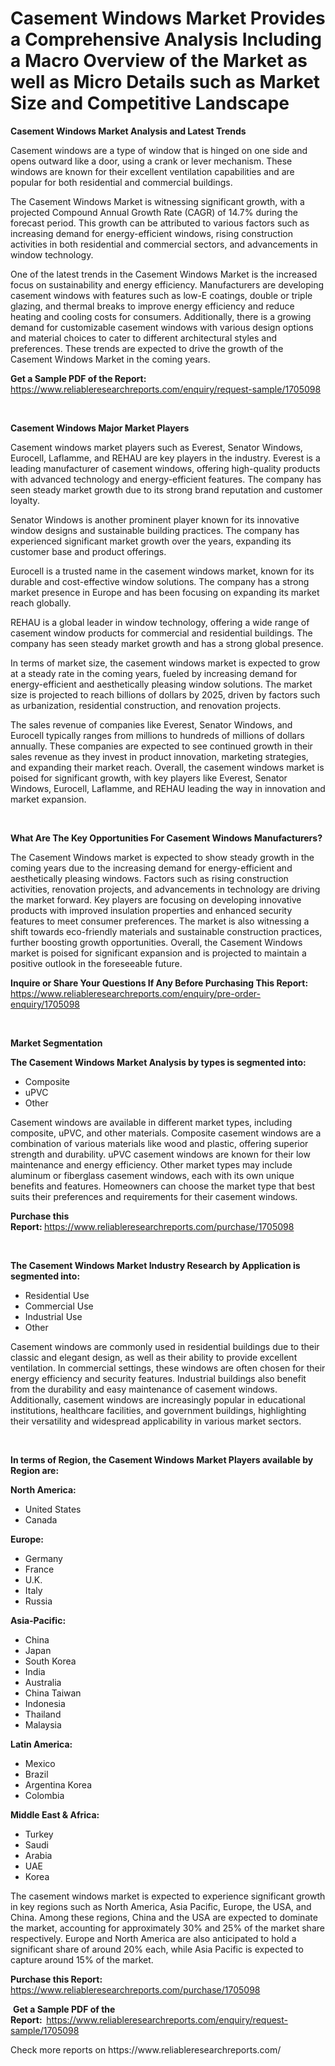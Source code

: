 <p><h1>Casement Windows Market Provides a Comprehensive Analysis Including a Macro Overview of the Market as well as Micro Details such as Market Size and Competitive Landscape</h1></p><p><strong>Casement Windows Market Analysis and Latest Trends</strong></p>
<p><p>Casement windows are a type of window that is hinged on one side and opens outward like a door, using a crank or lever mechanism. These windows are known for their excellent ventilation capabilities and are popular for both residential and commercial buildings.</p><p>The Casement Windows Market is witnessing significant growth, with a projected Compound Annual Growth Rate (CAGR) of 14.7% during the forecast period. This growth can be attributed to various factors such as increasing demand for energy-efficient windows, rising construction activities in both residential and commercial sectors, and advancements in window technology.</p><p>One of the latest trends in the Casement Windows Market is the increased focus on sustainability and energy efficiency. Manufacturers are developing casement windows with features such as low-E coatings, double or triple glazing, and thermal breaks to improve energy efficiency and reduce heating and cooling costs for consumers. Additionally, there is a growing demand for customizable casement windows with various design options and material choices to cater to different architectural styles and preferences. These trends are expected to drive the growth of the Casement Windows Market in the coming years.</p></p>
<p><strong>Get a Sample PDF of the Report:&nbsp;</strong> <a href="https://www.reliableresearchreports.com/enquiry/request-sample/1705098">https://www.reliableresearchreports.com/enquiry/request-sample/1705098</a></p>
<p>&nbsp;</p>
<p><strong>Casement Windows Major Market Players</strong></p>
<p><p>Casement windows market players such as Everest, Senator Windows, Eurocell, Laflamme, and REHAU are key players in the industry. Everest is a leading manufacturer of casement windows, offering high-quality products with advanced technology and energy-efficient features. The company has seen steady market growth due to its strong brand reputation and customer loyalty. </p><p>Senator Windows is another prominent player known for its innovative window designs and sustainable building practices. The company has experienced significant market growth over the years, expanding its customer base and product offerings.</p><p>Eurocell is a trusted name in the casement windows market, known for its durable and cost-effective window solutions. The company has a strong market presence in Europe and has been focusing on expanding its market reach globally.</p><p>REHAU is a global leader in window technology, offering a wide range of casement window products for commercial and residential buildings. The company has seen steady market growth and has a strong global presence.</p><p>In terms of market size, the casement windows market is expected to grow at a steady rate in the coming years, fueled by increasing demand for energy-efficient and aesthetically pleasing window solutions. The market size is projected to reach billions of dollars by 2025, driven by factors such as urbanization, residential construction, and renovation projects.</p><p>The sales revenue of companies like Everest, Senator Windows, and Eurocell typically ranges from millions to hundreds of millions of dollars annually. These companies are expected to see continued growth in their sales revenue as they invest in product innovation, marketing strategies, and expanding their market reach. Overall, the casement windows market is poised for significant growth, with key players like Everest, Senator Windows, Eurocell, Laflamme, and REHAU leading the way in innovation and market expansion.</p></p>
<p>&nbsp;</p>
<p><strong>What Are The Key Opportunities For Casement Windows Manufacturers?</strong></p>
<p><p>The Casement Windows market is expected to show steady growth in the coming years due to the increasing demand for energy-efficient and aesthetically pleasing windows. Factors such as rising construction activities, renovation projects, and advancements in technology are driving the market forward. Key players are focusing on developing innovative products with improved insulation properties and enhanced security features to meet consumer preferences. The market is also witnessing a shift towards eco-friendly materials and sustainable construction practices, further boosting growth opportunities. Overall, the Casement Windows market is poised for significant expansion and is projected to maintain a positive outlook in the foreseeable future.</p></p>
<p><strong>Inquire or Share Your Questions If Any Before Purchasing This Report:</strong> <a href="https://www.reliableresearchreports.com/enquiry/pre-order-enquiry/1705098">https://www.reliableresearchreports.com/enquiry/pre-order-enquiry/1705098</a></p>
<p>&nbsp;</p>
<p><strong>Market Segmentation</strong></p>
<p><strong>The Casement Windows Market Analysis by types is segmented into:</strong></p>
<p><ul><li>Composite</li><li>uPVC</li><li>Other</li></ul></p>
<p><p>Casement windows are available in different market types, including composite, uPVC, and other materials. Composite casement windows are a combination of various materials like wood and plastic, offering superior strength and durability. uPVC casement windows are known for their low maintenance and energy efficiency. Other market types may include aluminum or fiberglass casement windows, each with its own unique benefits and features. Homeowners can choose the market type that best suits their preferences and requirements for their casement windows.</p></p>
<p><strong>Purchase this Report:&nbsp;</strong><a href="https://www.reliableresearchreports.com/purchase/1705098">https://www.reliableresearchreports.com/purchase/1705098</a></p>
<p>&nbsp;</p>
<p><strong>The Casement Windows Market Industry Research by Application is segmented into:</strong></p>
<p><ul><li>Residential Use</li><li>Commercial Use</li><li>Industrial Use</li><li>Other</li></ul></p>
<p><p>Casement windows are commonly used in residential buildings due to their classic and elegant design, as well as their ability to provide excellent ventilation. In commercial settings, these windows are often chosen for their energy efficiency and security features. Industrial buildings also benefit from the durability and easy maintenance of casement windows. Additionally, casement windows are increasingly popular in educational institutions, healthcare facilities, and government buildings, highlighting their versatility and widespread applicability in various market sectors.</p></p>
<p>&nbsp;</p>
<p><strong>In terms of Region, the Casement Windows Market Players available by Region are:</strong></p>
<p>
    <p> <strong> North America: </strong>
        <ul>
            <li>United States</li>
            <li>Canada</li>
        </ul>
        </p> 
    <p> <strong> Europe: </strong>
        <ul>
            <li>Germany</li>
            <li>France</li>
            <li>U.K.</li>
            <li>Italy</li>
            <li>Russia</li>
        </ul>
        </p> 
    <p> <strong> Asia-Pacific: </strong>
        <ul>
            <li>China</li>
            <li>Japan</li>
            <li>South Korea</li>
            <li>India</li>
            <li>Australia</li>
            <li>China Taiwan</li>
            <li>Indonesia</li>
            <li>Thailand</li>
            <li>Malaysia</li>
        </ul>
        </p> 
    <p> <strong> Latin America: </strong>
        <ul>
            <li>Mexico</li>
            <li>Brazil</li>
            <li>Argentina Korea</li>
            <li>Colombia</li>
        </ul>
        </p> 
    <p> <strong> Middle East & Africa: </strong>
        <ul>
            <li>Turkey</li>
            <li>Saudi</li>
            <li>Arabia</li>
            <li>UAE</li>
            <li>Korea</li>
        </ul>
    </p>
    </p>
<p><p>The casement windows market is expected to experience significant growth in key regions such as North America, Asia Pacific, Europe, the USA, and China. Among these regions, China and the USA are expected to dominate the market, accounting for approximately 30% and 25% of the market share respectively. Europe and North America are also anticipated to hold a significant share of around 20% each, while Asia Pacific is expected to capture around 15% of the market.</p></p>
<p><strong>Purchase this Report: </strong><a href="https://www.reliableresearchreports.com/purchase/1705098">https://www.reliableresearchreports.com/purchase/1705098</a></p>
<p>&nbsp;<strong>Get a Sample PDF of the Report:&nbsp;&nbsp;</strong><a href="https://www.reliableresearchreports.com/enquiry/request-sample/1705098">https://www.reliableresearchreports.com/enquiry/request-sample/1705098</a></p>
<p><strong></strong></p>
<p>Check more reports on https://www.reliableresearchreports.com/</p>